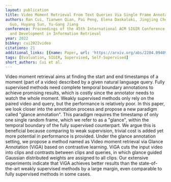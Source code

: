 ```yaml
---
layout: publication
title: Video Moment Retrieval From Text Queries Via Single Frame Annotation
authors: Ran Cui, Tianwen Qian, Pai Peng, Elena Daskalaki, Jingjing Chen, Xiaowei
  Guo, Huyang Sun, Yu-Gang Jiang
conference: Proceedings of the 45th International ACM SIGIR Conference on Research
  and Development in Information Retrieval
year: 2022
bibkey: cui2022video
citations: 21
additional_links: [{name: Paper, url: 'https://arxiv.org/abs/2204.09409'}]
tags: [Evaluation, SIGIR, Supervised, Self-Supervised]
short_authors: Cui et al.
---
```

Video moment retrieval aims at finding the start and end timestamps of a
moment (part of a video) described by a given natural language query. Fully
supervised methods need complete temporal boundary annotations to achieve
promising results, which is costly since the annotator needs to watch the whole
moment. Weakly supervised methods only rely on the paired video and query, but
the performance is relatively poor. In this paper, we look closer into the
annotation process and propose a new paradigm called "glance annotation". This
paradigm requires the timestamp of only one single random frame, which we refer
to as a "glance", within the temporal boundary of the fully supervised
counterpart. We argue this is beneficial because comparing to weak supervision,
trivial cost is added yet more potential in performance is provided. Under the
glance annotation setting, we propose a method named as Video moment retrieval
via Glance Annotation (ViGA) based on contrastive learning. ViGA cuts the input
video into clips and contrasts between clips and queries, in which glance
guided Gaussian distributed weights are assigned to all clips. Our extensive
experiments indicate that ViGA achieves better results than the
state-of-the-art weakly supervised methods by a large margin, even comparable
to fully supervised methods in some cases.